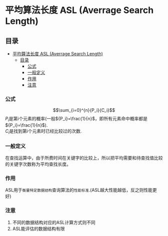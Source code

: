 # 平均算法长度 ASL (Averrage Search Length)

## 目录
- [平均算法长度 ASL (Averrage Search Length)](#平均算法长度-asl-averrage-search-length)
  - [目录](#目录)
    - [公式](#公式)
    - [一般定义](#一般定义)
    - [作用](#作用)
    - [注意](#注意)

### 公式
$$\sum_{i=0}^{n}{P_i}{C_i}$$ 
${P_i}$是第i个元素的概率(一般${P_i}=\frac{1}{n}$，即所有元素命中概率都是${P_i}=\frac{1}{n}$).  
${C_i}$是找到第i个元素时已经比较过的次数.  


### 一般定义
在查找运算中，由于所费时间在关键字的比较上，所以把平均需要和待查找值比较的关键字次数称为平均查找长度。

### 作用
ASL用于`衡量特定数据结构`查询算法的`性能标准`.(ASL越大性能越低，反之则性能更好)

### 注意
1.  不同的数据结构对应的ASL计算方式则不同
2.  ASL能评估的数据结构有限